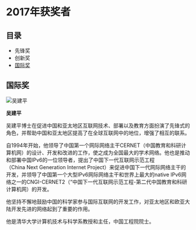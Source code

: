 2017年获奖者
==============

目录
-------------

* 先锋奖
* 创新奖
* [国际奖](#国际奖)


国际奖
-------------

![吴建平](https://www.internethalloffame.org/sites/default/files/inductees/Jianping%20Wu.png)

**吴建平**

吴建平博士在促进中国和亚太地区互联网技术、部署以及教育方面扮演了先锋式的角色，并帮助中国和亚太地区提高了在全球互联网中的地位，增强了相互的联系。

自1994年开始，他领导了中国第一个网际网络主干CERNET（中国教育和科研计算机网）的设计、开发和改进的工作，使之成为全国最大的学术网络。他也是推动和部署中国IPv6的一位领导者，提出了中国下一代互联网示范工程（China Next Generation Internet Project）来促进中国下一代网际网络主干的开发，并领导了中国第一个大型IPv6网际网络主干和世界上最大的native IPv6网络之一的CNGI-CERNET2（“中国下一代互联网示范工程-第二代中国教育和科研计算机网）的开发。

他坚持不懈地鼓励中国的科学家参与国际互联网的开发工作，对亚太地区和欧亚大陆开发先进的网络起到了重要的作用。

他是清华大学计算机技术与科学系教授和主任，中国工程院院士。
